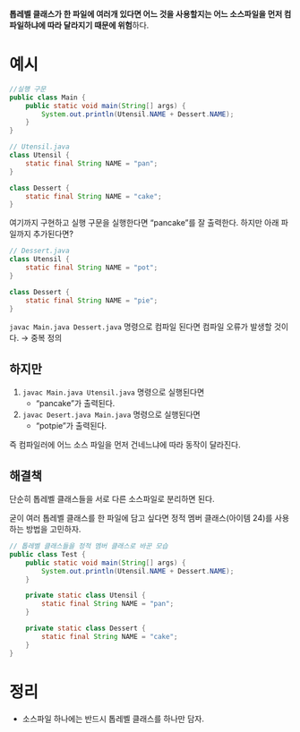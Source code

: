 **톱레벨 클래스가 한 파일에 여러개 있다면 어느 것을 사용할지는 어느 소스파일을 먼저 컴파일하냐에 따라 달라지기 때문에 위험**하다.

# 예시

```java
//실행 구문
public class Main {
	public static void main(String[] args) {
		System.out.println(Utensil.NAME + Dessert.NAME);
	}
}
```

```java
// Utensil.java
class Utensil {
	static final String NAME = "pan";
}

class Dessert {
	static final String NAME = "cake";
}
```

여기까지 구현하고 실행 구문을 실행한다면 “pancake”를 잘 출력한다. 하지만 아래 파일까지 추가된다면?

```java
// Dessert.java
class Utensil {
	static final String NAME = "pot";
}

class Dessert {
	static final String NAME = "pie";
}
```

`javac Main.java Dessert.java` 명령으로 컴파일 된다면 컴파일 오류가 발생할 것이다. → 중복 정의

## 하지만

1.  `javac Main.java Utensil.java` 명령으로 실행된다면
    - “pancake”가 출력된다.
2.  `javac Desert.java Main.java` 명령으로 실행된다면
    - “potpie”가 출력된다.

즉 컴파일러에 어느 소스 파일을 먼저 건네느냐에 따라 동작이 달라진다.

## 해결책

단순히 톱레벨 클래스들을 서로 다른 소스파일로 분리하면 된다.

굳이 여러 톱레벨 클래스를 한 파일에 담고 싶다면 정적 멤버 클래스(아이템 24)를 사용하는 방법을 고민하자.

```java
// 톱레벨 클래스들을 정적 멤버 클래스로 바꾼 모습
public class Test {
	public static void main(String[] args) {
		System.out.println(Utensil.NAME + Dessert.NAME);
	}

	private static class Utensil {
		static final String NAME = "pan";
	}

	private static class Dessert {
		static final String NAME = "cake";
	}
}
```

# 정리

- 소스파일 하나에는 반드시 톱레벨 클래스를 하나만 담자.
